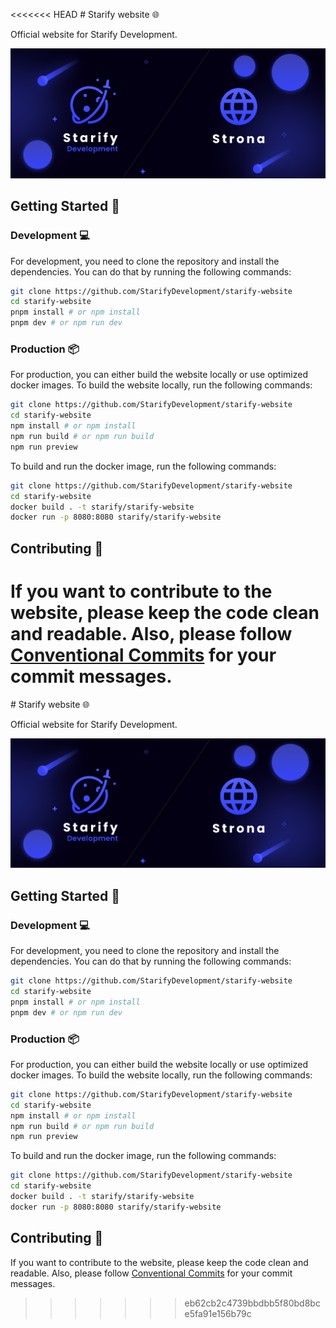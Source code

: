 <<<<<<< HEAD
﻿# Starify website :globe_with_meridians:

Official website for Starify Development.

![Website repo banner](./public/rm-banner.png)

## Getting Started :rocket:

### Development :computer:

For development, you need to clone the repository and install the dependencies. You can do that by running the following commands:

```bash
git clone https://github.com/StarifyDevelopment/starify-website
cd starify-website
pnpm install # or npm install
pnpm dev # or npm run dev
```

### Production :package:

For production, you can either build the website locally or use optimized docker images. To build the website locally, run the following commands:

```bash
git clone https://github.com/StarifyDevelopment/starify-website
cd starify-website
npm install # or npm install
npm run build # or npm run build
npm run preview
```

To build and run the docker image, run the following commands:

```bash
git clone https://github.com/StarifyDevelopment/starify-website
cd starify-website
docker build . -t starify/starify-website
docker run -p 8080:8080 starify/starify-website
```

## Contributing :handshake:

If you want to contribute to the website, please keep the code clean and readable. Also, please follow [Conventional Commits](https://www.conventionalcommits.org/en/v1.0.0/) for your commit messages.
=======
﻿# Starify website :globe_with_meridians:

Official website for Starify Development.

![Website repo banner](./public/rm-banner.png)

## Getting Started :rocket:

### Development :computer:

For development, you need to clone the repository and install the dependencies. You can do that by running the following commands:

```bash
git clone https://github.com/StarifyDevelopment/starify-website
cd starify-website
pnpm install # or npm install
pnpm dev # or npm run dev
```

### Production :package:

For production, you can either build the website locally or use optimized docker images. To build the website locally, run the following commands:

```bash
git clone https://github.com/StarifyDevelopment/starify-website
cd starify-website
npm install # or npm install
npm run build # or npm run build
npm run preview
```

To build and run the docker image, run the following commands:

```bash
git clone https://github.com/StarifyDevelopment/starify-website
cd starify-website
docker build . -t starify/starify-website
docker run -p 8080:8080 starify/starify-website
```

## Contributing :handshake:

If you want to contribute to the website, please keep the code clean and readable. Also, please follow [Conventional Commits](https://www.conventionalcommits.org/en/v1.0.0/) for your commit messages.
>>>>>>> eb62cb2c4739bbdbb5f80bd8bce5fa91e156b79c
